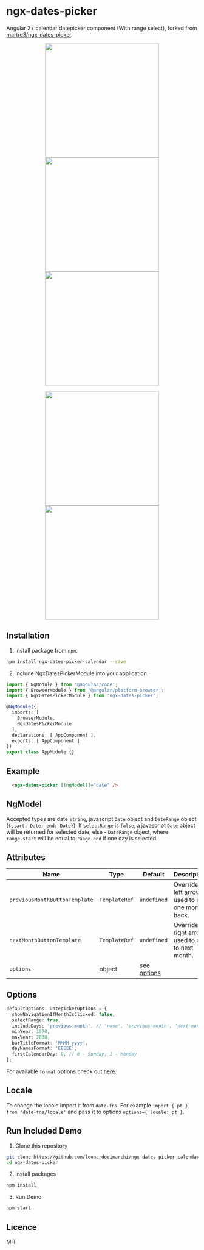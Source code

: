 # ngx-dates-picker

Angular 2+ calendar datepicker component (With range select), forked from [martre3/ngx-dates-picker](https://github.com/martre3/ngx-dates-picker).

<p align="center">
  <img style="display: inline-block" src="https://user-images.githubusercontent.com/32035250/64512878-033faf00-d2f0-11e9-9fcb-5cbef6112cde.png" width="300">
  <img style="display: inline-block" src="https://user-images.githubusercontent.com/32035250/64523368-d4800380-d304-11e9-8ddf-528216634d98.png" width="300">
  <img style="display: inline-block" src="https://user-images.githubusercontent.com/32035250/64523552-38a2c780-d305-11e9-83ba-7833b2f51e4a.png" width="300">
</p>

<p align="center">
  <img src="https://user-images.githubusercontent.com/32035250/64512970-384c0180-d2f0-11e9-9bc8-53a8cb77c615.png" width="300">
  <img src="https://user-images.githubusercontent.com/32035250/64591250-0ac78c80-d3b2-11e9-8df5-17cb9c4f51b9.png" width="300">
</p>

## Installation
1. Install package from `npm`.

```sh
npm install ngx-dates-picker-calendar --save
```

2. Include NgxDatesPickerModule into your application.

```ts
import { NgModule } from '@angular/core';
import { BrowserModule } from '@angular/platform-browser';
import { NgxDatesPickerModule } from 'ngx-dates-picker';

@NgModule({
  imports: [
    BrowserModule,
    NgxDatesPickerModule
  ],
  declarations: [ AppComponent ],
  exports: [ AppComponent ]
})
export class AppModule {}
```

## Example
```html
  <ngx-dates-picker [(ngModel)]="date" />
```

## NgModel
Accepted types are date `string`, javascript `Date` object and `DateRange` object (`{start: Date, end: Date}`).
If `selectRange` is `false`, a javascript `Date` object will be returned for selected date, else - `DateRange` object, 
where `range.start` will be equal to `range.end` if one day is selected. 

## Attributes
|Name|Type|Default|Description|
| --- | --- | --- | --- |
|`previousMonthButtonTemplate`|`TemplateRef`|`undefined`|Overrides left arrow used to go one month back.|
|`nextMonthButtonTemplate`|`TemplateRef`|`undefined`|Overrides right arrow used to go to next month.| 
|`options`|object|see [options](#options)||

## <a name="options"></a>Options
```ts
defaultOptions: DatepickerOptions = {
  showNavigationIfMonthIsClicked: false,
  selectRange: true,
  includeDays: 'previous-month', // 'none', 'previous-month', 'next-month', 'all'. Should it render days outside current month.
  minYear: 1970,
  maxYear: 2030,
  barTitleFormat: 'MMMM yyyy',
  dayNamesFormat: 'EEEEE',
  firstCalendarDay: 0, // 0 - Sunday, 1 - Monday
};
```

For available `format` options check out [here](https://date-fns.org/docs/format).

## Locale

To change the locale import it from `date-fns`. For example `import { pt } from 'date-fns/locale'` and pass it to options `options={ locale: pt }`. 

## Run Included Demo

1. Clone this repository

```sh
git clone https://github.com/leonardodimarchi/ngx-dates-picker-calendar.git
cd ngx-dates-picker
```

2. Install packages

```sh
npm install
```

3. Run Demo

```sh
npm start
```

## Licence

MIT
